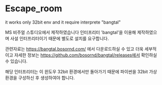 # Escape_room
it works only 32bit env and it require interprete "bangtal"

MS 비주얼 스튜디오에서 제작하였습니다
인터프리터 'bangtal'을 이용해 제작하였으며 사설 인터프리터이기 때문에
별도로 설치를 요구합니다.

관련자료는 https://bangtal.bosornd.com/ 에서 다운로드하실 수 있고
더욱 세부적이고 자세한 정보는 https://github.com/bosornd/bangtal/releases에서 확인하실 수 있습니다.

해당 인터프리터는
이 윈도우 32bit 환경에서만 돌아가기 때문에 파이썬을 32bit 가상환경을 구성하신 후
생성하여야 합니다.
